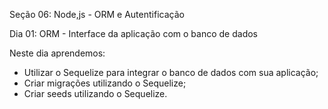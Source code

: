 Seção 06: Node,js - ORM e Autentificação

Dia 01: ORM - Interface da aplicação com o banco de dados

Neste dia aprendemos: 
- Utilizar o Sequelize para integrar o banco de dados com sua aplicação; 
- Criar migrações utilizando o Sequelize; 
- Criar seeds utilizando o Sequelize. 
